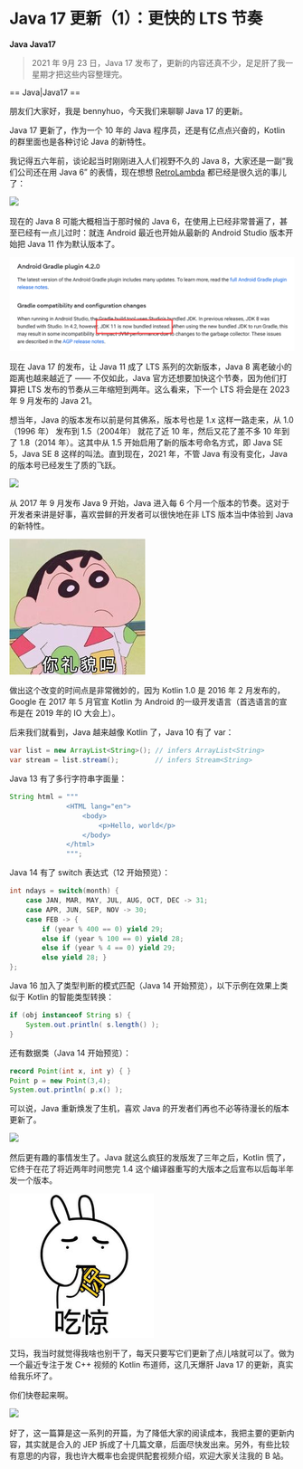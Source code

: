# Java 17 更新（1）：更快的 LTS 节奏

**Java Java17**

> 2021 年 9月 23 日，Java 17 发布了，更新的内容还真不少，足足肝了我一星期才把这些内容整理完。

==  Java|Java17 ==

朋友们大家好，我是 bennyhuo，今天我们来聊聊 Java 17 的更新。

Java 17 更新了，作为一个 10 年的 Java 程序员，还是有亿点点兴奋的，Kotlin 的群里面也是各种讨论 Java 的新特性。

我记得五六年前，谈论起当时刚刚进入人们视野不久的 Java 8，大家还是一副“我们公司还在用 Java 6” 的表情，现在想想 [RetroLambda](https://github.com/luontola/retrolambda) 都已经是很久远的事儿了：

![](https://kotlinblog-1251218094.costj.myqcloud.com/6c8656be-f0d8-432e-9bfd-94a1fbd7cd6c/media/Java17-Updates/image-20210920110824409.png)

现在的 Java 8 可能大概相当于那时候的 Java 6，在使用上已经非常普遍了，甚至已经有一点儿过时：就连 Android 最近也开始从最新的 Android Studio 版本开始把 Java 11 作为默认版本了。

![image-20210926071213288](media/Java17-Updates-01/image-20210926071213288.png)

现在 Java 17 的发布，让 Java 11 成了 LTS 系列的次新版本，Java 8 离老破小的距离也越来越近了 —— 不仅如此，Java 官方还想要加快这个节奏，因为他们打算把 LTS 发布的节奏从三年缩短到两年。这么看来，下一个 LTS 将会是在 2023 年 9 月发布的 Java 21。

想当年，Java 的版本发布以前是何其佛系，版本号也是 1.x 这样一路走来，从 1.0 （1996 年） 发布到 1.5（2004年） 就花了近 10 年，然后又花了差不多 10 年到了 1.8（2014 年）。这其中从 1.5 开始启用了新的版本号命名方式，即  Java SE 5，Java SE 8 这样的叫法。直到现在，2021 年，不管 Java 有没有变化，Java 的版本号已经发生了质的飞跃。

![](https://kotlinblog-1251218094.costj.myqcloud.com/6c8656be-f0d8-432e-9bfd-94a1fbd7cd6c/media/Java17-Updates/6F19CE1C.jpg)

从 2017 年 9 月发布 Java 9 开始，Java 进入每 6 个月一个版本的节奏。这对于开发者来讲是好事，喜欢尝鲜的开发者可以很快地在非 LTS 版本当中体验到 Java 的新特性。

![img](media/Java17-Updates-01-intro/02EFAF65.jpg)

做出这个改变的时间点是非常微妙的，因为 Kotlin 1.0 是 2016 年 2 月发布的，Google 在 2017 年 5 月官宣 Kotlin 为 Android 的一级开发语言（首选语言的宣布是在 2019 年的 IO 大会上）。

后来我们就看到，Java 越来越像 Kotlin 了，Java 10 有了 var：

```java
var list = new ArrayList<String>(); // infers ArrayList<String>
var stream = list.stream();         // infers Stream<String>
```

Java 13 有了多行字符串字面量：

```java
String html = """
              <HTML lang="en">
                  <body>
                      <p>Hello, world</p>
                  </body>
              </html>
              """;
```

Java 14 有了 switch 表达式（12 开始预览）：

```java
int ndays = switch(month) {
    case JAN, MAR, MAY, JUL, AUG, OCT, DEC -> 31;
    case APR, JUN, SEP, NOV -> 30;
    case FEB -> {
        if (year % 400 == 0) yield 29;
        else if (year % 100 == 0) yield 28;
        else if (year % 4 == 0) yield 29;
        else yield 28; }
};
```

Java 16 加入了类型判断的模式匹配（Java 14 开始预览），以下示例在效果上类似于 Kotlin 的智能类型转换：

```java
if (obj instanceof String s) {
    System.out.println( s.length() );
}
```

还有数据类（Java 14 开始预览）：

```java
record Point(int x, int y) { }
Point p = new Point(3,4);
System.out.println( p.x() );
```

可以说，Java 重新焕发了生机，喜欢 Java 的开发者们再也不必等待漫长的版本更新了。

![](https://kotlinblog-1251218094.costj.myqcloud.com/6c8656be-f0d8-432e-9bfd-94a1fbd7cd6c/media/Java17-Updates/6F181E49.png)

然后更有趣的事情发生了。Java 就这么疯狂的发版发了三年之后，Kotlin 慌了，它终于在花了将近两年时间憋完 1.4 这个编译器重写的大版本之后宣布以后每半年发一个版本。

![img](media/Java17-Updates-01-intro/02F416C6.jpg)

艾玛，我当时就觉得我啥也别干了，每天只要写它们更新了点儿啥就可以了。做为一个最近专注于发 C++ 视频的 Kotlin 布道师，这几天爆肝 Java 17 的更新，真实给我乐坏了。

你们快卷起来啊。

![](https://kotlinblog-1251218094.costj.myqcloud.com/6c8656be-f0d8-432e-9bfd-94a1fbd7cd6c/media/Java17-Updates/6F17BC34.jpg)

好了，这一篇算是这一系列的开篇，为了降低大家的阅读成本，我把主要的更新内容，其实就是合入的 JEP 拆成了十几篇文章，后面尽快发出来。另外，有些比较有意思的内容，我也许大概率也会提供配套视频介绍，欢迎大家关注我的 B 站。
